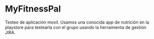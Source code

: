 # MyFitnessPal
Testeo de aplicación movil. Usamos una conocida app de nutrición en la playstore para testearla con el grupo usando la herramienta de gestión JIRA.
